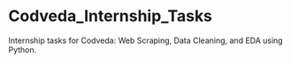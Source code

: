 # Codveda_Internship_Tasks
Internship tasks for Codveda: Web Scraping, Data Cleaning, and EDA using Python.
